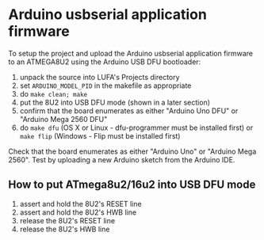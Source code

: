 # Arduino usbserial application firmware

To setup the project and upload the Arduino usbserial application firmware to an ATMEGA8U2 using the Arduino USB DFU bootloader:

1. unpack the source into LUFA's Projects directory
2. set `ARDUINO_MODEL_PID` in the makefile as appropriate
3. do `make clean; make`
4. put the 8U2 into USB DFU mode (shown in a later section)
5. confirm that the board enumerates as either "Arduino Uno DFU" or "Arduino Mega 2560 DFU"
6. do `make dfu` (OS X or Linux - dfu-programmer must be installed first) or `make flip` (Windows - Flip must be installed first)

Check that the board enumerates as either "Arduino Uno" or "Arduino Mega 2560".  Test by uploading a new Arduino sketch from the Arduino IDE.

## How to put ATmega8u2/16u2 into USB DFU mode

1. assert and hold the 8U2's RESET line
2. assert and hold the 8U2's HWB line
3. release the 8U2's RESET line
4. release the 8U2's HWB line


